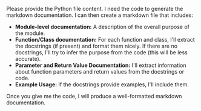 Please provide the Python file content.  I need the code to generate the markdown documentation.  I can then create a markdown file that includes:

* **Module-level documentation:**  A description of the overall purpose of the module.
* **Function/Class documentation:**  For each function and class, I'll extract the docstrings (if present) and format them nicely.  If there are no docstrings, I'll try to infer the purpose from the code (this will be less accurate).
* **Parameter and Return Value Documentation:** I'll extract information about function parameters and return values from the docstrings or code.
* **Example Usage:**  If the docstrings provide examples, I'll include them.

Once you give me the code, I will produce a well-formatted markdown documentation.
